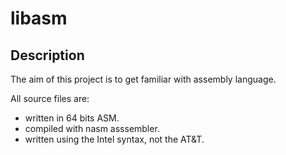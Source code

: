 # libasm

## Description

The aim of this project is to get familiar with assembly language.

All source files are:

* written in 64 bits ASM.
* compiled with nasm asssembler.
* written using the Intel syntax, not the AT&T.

